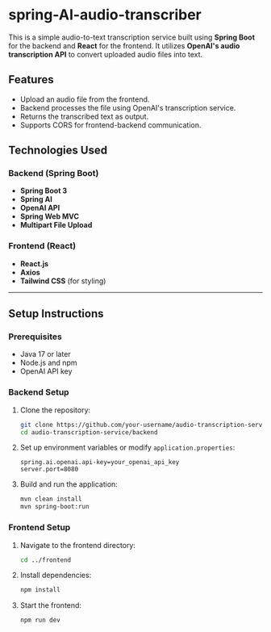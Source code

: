 # spring-AI-audio-transcriber

This is a simple audio-to-text transcription service built using **Spring Boot** for the backend and **React** for the frontend. It utilizes **OpenAI's audio transcription API** to convert uploaded audio files into text.

## Features
- Upload an audio file from the frontend.
- Backend processes the file using OpenAI's transcription service.
- Returns the transcribed text as output.
- Supports CORS for frontend-backend communication.

## Technologies Used
### Backend (Spring Boot)
- **Spring Boot 3**
- **Spring AI**
- **OpenAI API**
- **Spring Web MVC**
- **Multipart File Upload**

### Frontend (React)
- **React.js**
- **Axios**
- **Tailwind CSS** (for styling)

---

## Setup Instructions

### Prerequisites
- Java 17 or later
- Node.js and npm
- OpenAI API key

### Backend Setup
1. Clone the repository:
   ```sh
   git clone https://github.com/your-username/audio-transcription-service.git
   cd audio-transcription-service/backend
   ```
2. Set up environment variables or modify `application.properties`:
   ```properties
   spring.ai.openai.api-key=your_openai_api_key
   server.port=8080
   ```
3. Build and run the application:
   ```sh
   mvn clean install
   mvn spring-boot:run
   ```

### Frontend Setup
1. Navigate to the frontend directory:
   ```sh
   cd ../frontend
   ```
2. Install dependencies:
   ```sh
   npm install
   ```
3. Start the frontend:
   ```sh
   npm run dev
   ```

